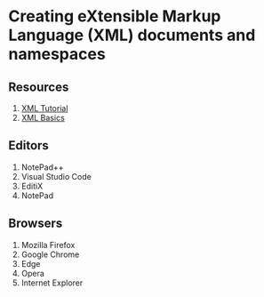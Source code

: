 # Creating eXtensible Markup Language (XML) documents and namespaces

## Resources

<ol>
    <li><a href="https://www.w3schools.com/xml/default.asp">XML Tutorial</a></li>
    <li><a href="https://www.webucator.com/tutorial/learn-xml/xml-basics.cfm">XML Basics</a></li>
</ol>

## Editors

<ol>
    <li> NotePad++ </li>
    <li> Visual Studio Code </li>
    <li> EditiX </li>
    <li> NotePad </li>
</ol>

## Browsers

<ol>
    <li> Mozilla Firefox </li>
    <li> Google Chrome </li>
    <li> Edge </li>
    <li> Opera </li>
    <li> Internet Explorer </li>
</ol>